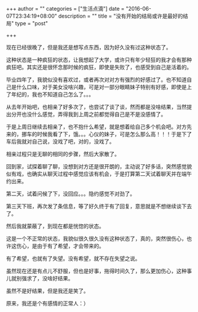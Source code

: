 +++
author = ""
categories = ["生活点滴"]
date = "2016-06-07T23:34:19+08:00"
description = ""
title = "没有开始的结局或许是最好的结局"
type = "post"

+++

现在已经很晚了，但是我还是想写点东西，因为好久没有过这种状态了。

这种状态是一种疯狂的状态，让我想起了大学，或许只有年少轻狂的我才会有那种疯狂吧。其实还是很怀念那时候的疯狂，即使是失败了，也感受到自己是活着的。

毕业四年了，我貌似没有喜欢过，或者再次对对方有强烈的好感过了。也不知道自己是什么口味，对于美女没啥兴趣，可是对一部分眼睛妹子特别有好感，即使是上了年纪的，我也不知道自己怎么了。。。

从去年开始吧，也相亲了好多次了，也尝试了谈了谈，然而都是没啥结果，当然提出分开也没什么感觉，弄得我到上周之前都觉得自己是不是没感情了。

于是上周日继续去相亲了，也不抱什么希望，就是想着给自己多个机会吧。对方先来的，挪车的时候我看了下，饿。。。心仪的妹子，可是怎么那么高！！！于是下了车后我就对自己说，没戏了吧，对的，没戏了。

相亲过程只是无聊的相同的步骤，然后大家散了。

回到家，试探着聊了聊，没想到对方还是很开朗的，主动说了好多话，突然感觉貌似有戏，也确实从聊天过程中感觉应该有机会，于是打算第二天试着聊天并在端午约出来。

第二天，试着问候了下，没回应。。。隐约感觉不对劲了。

第三天下班，再次发了条信息，等了好久终于有了回复，意思就是不想继续谈下去了。

然后我就蒙蔽了，到现在都是恍惚的状态。

这是一个不正常的状态，我貌似很久很久没有这种状态了，真的，突然很伤心，也许这伤心，是由于有了希望，才会带来的。

有了希望，也就有了失望。没有希望，就不存在失望之说。

虽然现在还是有点儿不舒服，但也是好事，拖得时间久了，那么更加伤心，这种事儿就别强求了，没啥好结果。

虽然不是好结果，但是我还是笑了。

原来，我还是个有感情的正常人：）